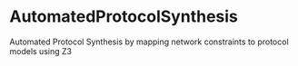 # AutomatedProtocolSynthesis
Automated Protocol Synthesis by mapping network constraints to protocol models using Z3
